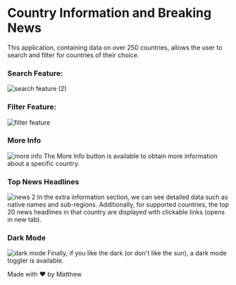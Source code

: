 # Country Information and Breaking News

This application, containing data on over 250 countries, allows the user to search and filter for countries of their choice.

### Search Feature:
![search feature (2)](https://github.com/MatthewLi-UW/Countries/assets/112432294/9770750e-0bcc-4547-9a34-696468d97fe3)

### Filter Feature:
![filter feature](https://github.com/MatthewLi-UW/Countries/assets/112432294/29b7eb73-56c1-4bb2-9510-348981d08dc7)

### More Info
![more info](https://github.com/MatthewLi-UW/Countries/assets/112432294/de552880-1501-40e9-9cef-352ce6b914a5)
The More Info button is available to obtain more information about a specific country.

### Top News Headlines
![news 2](https://github.com/MatthewLi-UW/Countries/assets/112432294/343e33ee-a5f1-4640-8403-7e3e2832d71a)
In the extra information section, we can see detailed data such as native names and sub-regions. Additionally, for supported countries, the top 20 news headlines in that country are displayed with clickable links (opens in new tab).

### Dark Mode 
![dark mode](https://github.com/MatthewLi-UW/Countries/assets/112432294/0e8ed020-42fa-4a28-a465-b285061af520)
Finally, if you like the dark (or don't like the sun), a dark mode toggler is available.

Made with ❤️ by Matthew
